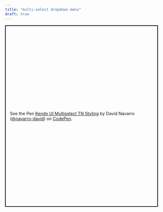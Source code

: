 ```yaml
---
title: "multi-select dropdown menu"
draft: true
---
```


<p class="codepen" data-height="600" data-theme-id="0" data-default-tab="js,result" data-user="navarro-david" data-slug-hash="pGezEq" style="height: 600px; box-sizing: border-box; display: flex; align-items: center; justify-content: center; border: 2px solid black; margin: 1em 0; padding: 1em;" data-pen-title="Kendo  UI Multiselect TN Styling">
  <span>See the Pen <a href="https://codepen.io/navarro-david/pen/pGezEq/">
  Kendo  UI Multiselect TN Styling</a> by David Navarro (<a href="https://codepen.io/navarro-david">@navarro-david</a>)
  on <a href="https://codepen.io">CodePen</a>.</span>
</p>
<script async src="https://static.codepen.io/assets/embed/ei.js"></script>